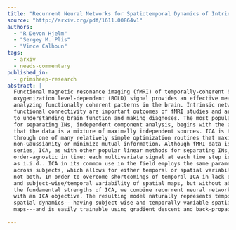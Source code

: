 ```yaml
---
title: "Recurrent Neural Networks for Spatiotemporal Dynamics of Intrinsic   Networks from fMRI Data"
source: "http://arxiv.org/pdf/1611.00864v1"
authors:
  - "R Devon Hjelm"
  - "Sergey M. Plis"
  - "Vince Calhoun"
tags:
  - arxiv
  - needs-commentary
published_in:
  - grimsheep-research
abstract: |
  Functional magnetic resonance imaging (fMRI) of temporally-coherent blood
  oxygenization level-dependent (BOLD) signal provides an effective means of
  analyzing functionally coherent patterns in the brain. Intrinsic networks and
  functional connectivity are important outcomes of fMRI studies and are central
  to understanding brain function and making diagnoses. The most popular method
  for separating INs, independent component analysis, begins with the assumption
  that the data is a mixture of maximally independent sources. ICA is trainable
  through one of many relatively simple optimization routines that maximize
  non-Gaussianity or minimize mutual information. Although fMRI data is a time
  series, ICA, as with other popular linear methods for separating INs, is
  order-agnostic in time: each multivariate signal at each time step is treated
  as i.i.d.. ICA in its common use in the field employs the same parameterization
  across subjects, which allows for either temporal or spatial variability, but
  not both. In order to overcome shortcomings of temporal ICA in lack of dynamics
  and subject-wise/temporal variability of spatial maps, but without abandoning
  the fundamental strengths of ICA, we combine recurrent neural networks (RNNs)
  with an ICA objective. The resulting model naturally represents temporal and
  spatial dynamics---having subject-wise and temporally variable spatial
  maps---and is easily trainable using gradient descent and back-propagation.
  
---
```

